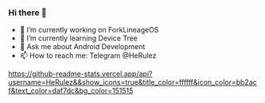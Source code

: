 ### Hi there 👋

- 🔭 I’m currently working on ForkLineageOS
- 🌱 I’m currently learning Device Tree
- 💬 Ask me about Android Development
- 📫 How to reach me: Telegram @HeRulez

https://github-readme-stats.vercel.app/api?username=HeRulez&&show_icons=true&title_color=ffffff&icon_color=bb2acf&text_color=daf7dc&bg_color=151515
